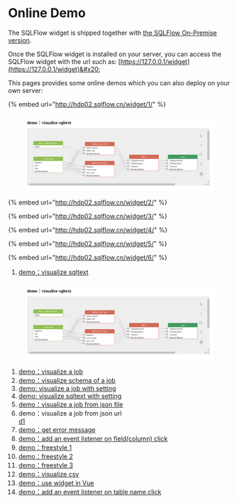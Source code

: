 # Online Demo

The SQLFlow widget is shipped together with [the SQLFlow On-Premise version](https://www.gudusoft.com/sqlflow-on-premise-version/).&#x20;

Once the SQLFlow widget is installed on your server, you can access the SQLFlow widget with the url such as: [https://127.0.0.1/widget](https://127.0.0.1/widget)&#x20;

This pages provides some online demos which you can also deploy on your own server:

{% embed url="http://hdp02.sqlflow.cn/widget/1/" %}

<figure><img src="../../.gitbook/assets/Screenshot from 2022-10-31 18-50-46.png" alt=""><figcaption></figcaption></figure>

{% embed url="http://hdp02.sqlflow.cn/widget/2/" %}

{% embed url="http://hdp02.sqlflow.cn/widget/3/" %}

{% embed url="http://hdp02.sqlflow.cn/widget/4/" %}

{% embed url="http://hdp02.sqlflow.cn/widget/5/" %}

{% embed url="http://hdp02.sqlflow.cn/widget/6/" %}



1. [demo：visualize sqltext](http://hdp02.sqlflow.cn/widget/1/)

<figure><img src="../../.gitbook/assets/Screenshot from 2022-10-31 18-50-46.png" alt=""><figcaption></figcaption></figure>

1. [demo：visualize a job](http://hdp02.sqlflow.cn/widget/2/)
2. [demo：visualize schema of a job](http://hdp02.sqlflow.cn/widget/3/)
3. [demo: visualize a job with setting](http://hdp02.sqlflow.cn/widget/4/)
4. [demo: visualize sqltext with setting](http://hdp02.sqlflow.cn/widget/5/)
5. [demo：visualize a job from json file](http://hdp02.sqlflow.cn/widget/6/)
6. demo：visualize a job from json url\
   [d1](http://hdp02.sqlflow.cn/widget/7/data/d1/)
7. [demo：get error message](http://hdp02.sqlflow.cn/widget/8/)
8. [demo：add an event listener on field(column) click](http://hdp02.sqlflow.cn/widget/9/)
9. [demo：freestyle 1](http://hdp02.sqlflow.cn/widget/10/)
10. [demo：freestyle 2](http://hdp02.sqlflow.cn/widget/11/)
11. [demo：freestyle 3](http://hdp02.sqlflow.cn/widget/12/)
12. [demo：visualize csv](http://hdp02.sqlflow.cn/widget/13/)
13. [demo：use widget in Vue](http://hdp02.sqlflow.cn/widget/14/)
14. [demo：add an event listener on table name click](http://hdp02.sqlflow.cn/widget/15/)
